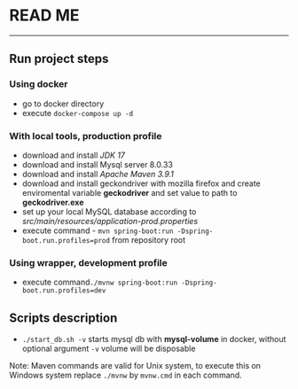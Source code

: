 # READ ME
---

## Run project steps

### Using docker

- go to docker directory
- execute `docker-compose up -d`

### With local tools, production profile

- download and install *JDK 17*
- download and install Mysql server 8.0.33
- download and install *Apache Maven 3.9.1*
- download and install geckondriver with mozilla firefox and create enviromental variable **geckodriver** and set value
  to path to **geckodriver.exe**
- set up your local MySQL database according to _src/main/resources/application-prod.properties_
- execute command - `mvn spring-boot:run -Dspring-boot.run.profiles=prod` from repository root

### Using wrapper, development profile

- execute command`./mvnw spring-boot:run -Dspring-boot.run.profiles=dev`

## Scripts description

- `./start_db.sh -v` starts mysql db with **mysql-volume** in docker, without optional argument `-v` volume will be
  disposable

Note: Maven commands are valid for Unix system, to execute this on Windows system replace `./mvnw` by `mvnw.cmd` in each
command.